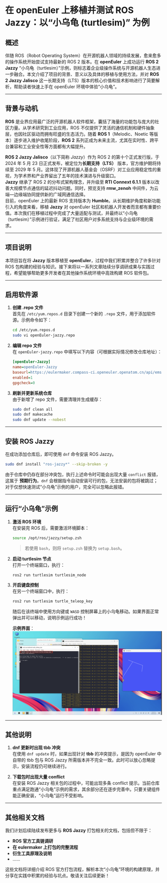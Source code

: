 # 在 openEuler 上移植并测试 ROS Jazzy：以“小乌龟 (turtlesim)” 为例

## 概述

伴随 ROS（Robot Operating System）在开源机器人领域的持续发展，愈来愈多的操作系统开始尝试支持最新的 ROS 2 版本。在 **openEuler** 上成功运行 **ROS 2 Jazzy** “小乌龟（turtlesim）”示例，则标志着企业级操作系统与开源机器人生态进一步融合。本文介绍了项目的背景、意义以及具体的移植与使用方法，并对 **ROS 2 Jazzy Jalisco** 这一长期支持（LTS）版本的核心价值和技术影响进行了简要解析，帮助读者快速上手在 openEuler 环境中体验“小乌龟”。

---

## 背景与动机

**ROS** 是业界应用最广泛的开源机器人软件框架，囊括了海量的功能包与庞大的社区力量。从学术研究到工业应用，ROS 不仅提供了灵活的通信机制和硬件抽象层，也因社区驱动而拥有旺盛的生态活力。随着 **ROS 1**（Melodic、Noetic 等版本）逐步进入维护收尾阶段，**ROS 2** 系列正成为未来主流，尤其在实时性、跨平台兼容和工业安全性等方面都有大幅提升。

**ROS 2 Jazzy Jalisco**（以下简称 *Jazzy*）作为 ROS 2 的第十个正式发行版，于 2024 年 5 月 23 日正式发布，被定位为**长期支持（LTS）** 版本，官方维护期将持续至 2029 年 5 月。这体现了开源机器人基金会（OSRF）对工业应用稳定性的重视，为学术界和产业界留出了五年的技术演进与升级窗口。  
**Jazzy** 继承了 ROS 2 的分布式架构理念，并升级至 **RTI Connext 6.1.1** 版本以改善大规模节点通信的延迟抖动问题。同时，预览支持 **rmw_zenoh** 中间件，为云端—边缘端协同提供新的广域网通信选择。  
目前，openEuler 上的最新 ROS 支持版本为 **Humble**。从长期维护角度和新功能引入的角度来看，移植 **Jazzy** 对 openEuler 社区和机器人开发者而言都有重要价值。本次我们在移植过程中完成了大量适配与测试，并最终以“小乌龟（turtlesim）”示例进行验证，满足了社区用户对多系统支持与企业级环境的需求。

---

## 项目说明

本项目旨在将 **Jazzy** 版本移植至 **openEuler**，过程中我们积累并整合了许多针对 ROS 包构建的经验与知识。接下来将以一系列文章陆续分享调研成果与实践过程，希望能够帮助更多开发者在其他操作系统环境中高效构建 ROS 软件包。

---

## 启用软件源

1. **创建 .repo 文件**  
   首先在 `/etc/yum.repos.d` 目录下创建一个新的 `.repo` 文件，用于添加软件源。示例命令如下：
   ```bash
   cd /etc/yum.repos.d
   sudo vi openEuler-jazzy.repo
   ```
2. **编辑 repo 文件**  
   在 `openEuler-jazzy.repo` 中填写以下内容（可根据实际情况修改仓库地址）：
   ```ini
   [openEuler-Jazzy]
   name=openEuler-Jazzy
   baseurl=https://eulermaker.compass-ci.openeuler.openatom.cn/api/ems1/repositories/jazzy_ament_package/openEuler%3A24.03-LTS/x86_64/
   enabled=1
   gpgcheck=0
   ```
3. **刷新并更新系统仓库**  
   由于新增了 repo 文件，需要清理并生成缓存：
   ```bash
   sudo dnf clean all
   sudo dnf makecache
   sudo dnf update --nobest
   ```

---

## 安装 ROS Jazzy

在成功添加仓库后，即可使用 `dnf` 命令安装 ROS Jazzy。  

```bash
sudo dnf install "ros-jazzy*" --skip-broken -y
```

由于仓库中仍存在部分冲突包，执行上述命令时可能会出现大量 `conflict` 报错，这属于 **预期行为**。`dnf` 会根据指令自动安装可行的包，无法安装的包将被跳过；对于仅想快速测试“小乌龟”示例的用户，完全可以忽略此报错。

---

## 运行“小乌龟”示例

1. **激活 ROS 环境**  
   在安装完 ROS 后，需要激活环境脚本：
   ```bash
   source /opt/ros/jazzy/setup.zsh
   ```
   > 若使用 `bash`，则将 `setup.zsh` 替换为 `setup.bash`。

2. **启动 turtlesim 节点**  
   打开一个终端窗口，执行：
   ```bash
   ros2 run turtlesim turtlesim_node
   ```

3. **开启键盘控制**  
   在另一个终端窗口中，执行：
   ```bash
   ros2 run turtlesim turtle_teleop_key
   ```
   随后在该终端中使用方向键或 `WASD` 控制屏幕上的小乌龟移动。如果界面正常弹出并可以移动，说明示例运行成功！

   **示例界面**：  
   ![turtlesim demo](./image/openEuler-turtlesim-example/turtlesim.png)

---

## 其他说明

1. **dnf 更新时出现 tbb 冲突**  
   在使用 `dnf update` 时，如果出现针对 **tbb** 的冲突提示，是因为 openEuler 中自带的 tbb 包与 ROS Jazzy 所需版本并不完全一致。此时可以放心忽略提示，安装流程仍可继续进行。

2. **下载包时出现大量 conflict**  
   在安装 ROS Jazzy 相关包的过程中，可能出现多条 conflict 提示。当前仓库重点满足跑通“小乌龟”示例的需求，其余部分还在逐步完善中。只要关键组件能正确安装，“小乌龟”运行不受影响。

---

## 其他相关文档

我们计划后续陆续发布更多与 **ROS Jazzy** 打包相关的文档，包括但不限于：

- **ROS 官方工具链调研**  
- **在 eulermaker 上打包的完整流程**  
- **衍生工具原理及说明**  
- ……

这些文档将详细介绍 ROS 官方打包流程，解析本次“小乌龟”环境的构建原理，并分享在实践中积累的经验与坑点。敬请关注后续更新！